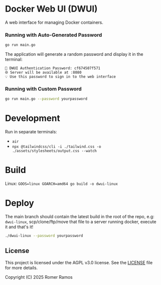 # Docker Web UI (DWUI)

A web interface for managing Docker containers.

### Running with Auto-Generated Password

```bash
go run main.go
```

The application will generate a random password and display it in the terminal:

```
🔐 DWUI Authentication Password: cf674507f571
🌐 Server will be available at :8080
💡 Use this password to sign in to the web interface
```

### Running with Custom Password

```bash
go run main.go --password yourpassword
```

# Development

Run in separate terminals:

- `air`
- `npx @tailwindcss/cli -i ./tailwind.css -o ./assets/stylesheets/output.css --watch`

# Build

Linux: `GOOS=linux GOARCH=amd64 go build -o dwui-linux`

# Deploy

The main branch should contain the latest build in the root of the repo, e.g: `dwui-linux`, scp/clone/ftp/move that file to a server running docker, execute it and that's it!

```bash
./dwui-linux --password yourpassword
```

## License

This project is licensed under the AGPL v3.0 license. See the [LICENSE](LICENSE) file for more details.

Copyright (C) 2025 Romer Ramos
